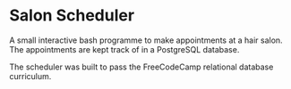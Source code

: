 # Salon Scheduler

A small interactive bash programme to make appointments at a hair salon.
The appointments are kept track of in a PostgreSQL database.

The scheduler was built to pass the FreeCodeCamp relational database curriculum.
